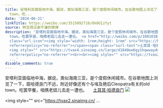 ```yaml
---
title: 安塔利亚面临地中海，据说，类似海南三亚，是个度假休闲城市。在谷歌地图上浏览了一下，距哈德良门不远，附近好像还有个与埃及艳后Cleopatra有关的old
  town。吃...
date: '2024-06-21'
linkTitle: https://weibo.com/3515092710/Ok0GIzYyt
source: 种豆得瓜谢不谦的微博
description: '安塔利亚面临地中海，据说，类似海南三亚，是个度假休闲城市。在谷歌地图上浏览了一下，距哈德良门不远，附近好像还有个与埃及艳后Cleopatra有关的old
  town。吃罢早餐，咱携老妞儿去走一遭也。 <a href="http://weibo.com/p/100101B209475DD76FA0F5419D" data-hide=""><span
  class="url-icon"><img style="width: 1rem;height: 1rem" src="https://h5.sinaimg.cn/upload/2015/09/25/3/timeline_card_small_location_default.png"
  referrerpolicy="no-referrer"></span><span class="surl-text">土耳其·哈德良门</span></a>
  <img style="" src="https://tvax4.sinaimg.cn/large/d1840ee6gy1hqwwaydm24j20xw230tou.jpg"
  referrerpolicy="no-referrer"><br><br><img style="" src="https://tvax2.sinaimg.cn/
  ...'
disable_comments: true
---
```

安塔利亚面临地中海，据说，类似海南三亚，是个度假休闲城市。在谷歌地图上浏览了一下，距哈德良门不远，附近好像还有个与埃及艳后Cleopatra有关的old town。吃罢早餐，咱携老妞儿去走一遭也。 <a href="http://weibo.com/p/100101B209475DD76FA0F5419D" data-hide=""><span class="url-icon"><img style="width: 1rem;height: 1rem" src="https://h5.sinaimg.cn/upload/2015/09/25/3/timeline_card_small_location_default.png" referrerpolicy="no-referrer"></span><span class="surl-text">土耳其·哈德良门</span></a> <img style="" src="https://tvax4.sinaimg.cn/large/d1840ee6gy1hqwwaydm24j20xw230tou.jpg" referrerpolicy="no-referrer"><br><br><img style="" src="https://tvax2.sinaimg.cn/ ...